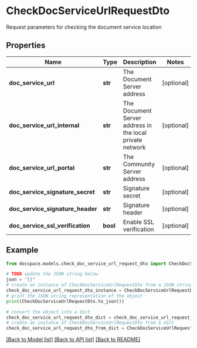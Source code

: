 # CheckDocServiceUrlRequestDto

Request parameters for checking the document service location

## Properties

Name | Type | Description | Notes
------------ | ------------- | ------------- | -------------
**doc_service_url** | **str** | The Document Server address | [optional] 
**doc_service_url_internal** | **str** | The Document Server address in the local private network | [optional] 
**doc_service_url_portal** | **str** | The Community Server address | [optional] 
**doc_service_signature_secret** | **str** | Signature secret | [optional] 
**doc_service_signature_header** | **str** | Signature header | [optional] 
**doc_service_ssl_verification** | **bool** | Enable SSL verification | [optional] 

## Example

```python
from docspace.models.check_doc_service_url_request_dto import CheckDocServiceUrlRequestDto

# TODO update the JSON string below
json = "{}"
# create an instance of CheckDocServiceUrlRequestDto from a JSON string
check_doc_service_url_request_dto_instance = CheckDocServiceUrlRequestDto.from_json(json)
# print the JSON string representation of the object
print(CheckDocServiceUrlRequestDto.to_json())

# convert the object into a dict
check_doc_service_url_request_dto_dict = check_doc_service_url_request_dto_instance.to_dict()
# create an instance of CheckDocServiceUrlRequestDto from a dict
check_doc_service_url_request_dto_from_dict = CheckDocServiceUrlRequestDto.from_dict(check_doc_service_url_request_dto_dict)
```
[[Back to Model list]](../README.md#documentation-for-models) [[Back to API list]](../README.md#documentation-for-api-endpoints) [[Back to README]](../README.md)



